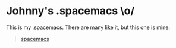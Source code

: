 # Johnny's .spacemacs \o/

This is my .spacemacs. There are many like it, but this one is mine.

> [spacemacs](https://github.com/syl20bnr/spacemacs)
